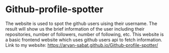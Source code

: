 # Github-profile-spotter
The website is used to spot the github users uising their username. The result will show us the brief information of the user including their repositories, number of followers, number of following, etc. This website is a basic frontend website which uses github users api to fetch information.
Link to my website: https://aryan-sabat.github.io/Github-profile-spotter/
